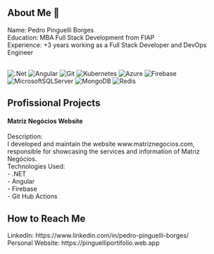 <h2>About Me 👋</h2>
Name: Pedro Pinguelli Borges <br>
Education: MBA Full Stack Development from FIAP <br>
Experience: +3 years working as a Full Stack Developer and DevOps Engineer <br> 
<br>

![.Net](https://img.shields.io/badge/.NET-5C2D91?style=for-the-badge&logo=.net&logoColor=white)
![Angular](https://img.shields.io/badge/angular-%23DD0031.svg?style=for-the-badge&logo=angular&logoColor=white)
![Git](https://img.shields.io/badge/git-%23F05033.svg?style=for-the-badge&logo=git&logoColor=white)
![Kubernetes](https://img.shields.io/badge/kubernetes-%23326ce5.svg?style=for-the-badge&logo=kubernetes&logoColor=white)
![Azure](https://img.shields.io/badge/azure-%230072C6.svg?style=for-the-badge&logo=microsoftazure&logoColor=white)
	![Firebase](https://img.shields.io/badge/firebase-%23039BE5.svg?style=for-the-badge&logo=firebase)
 ![MicrosoftSQLServer](https://img.shields.io/badge/Microsoft%20SQL%20Server-CC2927?style=for-the-badge&logo=microsoft%20sql%20server&logoColor=white)
 ![MongoDB](https://img.shields.io/badge/MongoDB-%234ea94b.svg?style=for-the-badge&logo=mongodb&logoColor=white)
 ![Redis](https://img.shields.io/badge/redis-%23DD0031.svg?style=for-the-badge&logo=redis&logoColor=white)


 <h2>Profissional Projects</h2>
<h4>Matriz Negócios Website</h4>
 Description: <br>
I developed and maintain the website www.matriznegocios.com, responsible for showcasing the services and information of Matriz Negócios. <br>
 Technologies Used:  <br>
- .NET<br>
- Angular<br>
- Firebase<br>
- Git Hub Actions<br>
  
 <h2> How to Reach Me </h2>
LinkedIn: https://www.linkedin.com/in/pedro-pinguelli-borges/ <br>
Personal Website: https://pinguelliportifolio.web.app <br>

  

